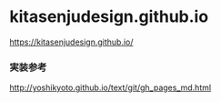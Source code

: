 # kitasenjudesign.github.io
https://kitasenjudesign.github.io/

### 実装参考
http://yoshikyoto.github.io/text/git/gh_pages_md.html

